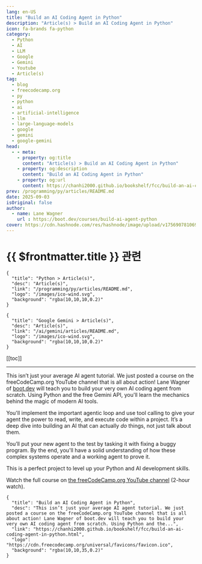 ```yaml
---
lang: en-US
title: "Build an AI Coding Agent in Python"
description: "Article(s) > Build an AI Coding Agent in Python"
icon: fa-brands fa-python
category:
  - Python
  - AI
  - LLM
  - Google
  - Gemini
  - Youtube
  - Article(s)
tag:
  - blog
  - freecodecamp.org
  - py
  - python
  - ai
  - artificial-intelligence
  - llm
  - large-language-models
  - google
  - gemini
  - google-gemini
head:
  - - meta:
    - property: og:title
      content: "Article(s) > Build an AI Coding Agent in Python"
    - property: og:description
      content: "Build an AI Coding Agent in Python"
    - property: og:url
      content: https://chanhi2000.github.io/bookshelf/fcc/build-an-ai-coding-agent-in-python.html
prev: /programming/py/articles/README.md
date: 2025-09-03
isOriginal: false
author:
  - name: Lane Wagner
    url : https://boot.dev/courses/build-ai-agent-python
cover: https://cdn.hashnode.com/res/hashnode/image/upload/v1756907810696/792bacff-78f6-4142-924b-03d48f3cf474.png
---
```


# {{ $frontmatter.title }} 관련

```component VPCard
{
  "title": "Python > Article(s)",
  "desc": "Article(s)",
  "link": "/programming/py/articles/README.md",
  "logo": "/images/ico-wind.svg",
  "background": "rgba(10,10,10,0.2)"
}
```

```component VPCard
{
  "title": "Google Gemini > Article(s)",
  "desc": "Article(s)",
  "link": "/ai/gemini/articles/README.md",
  "logo": "/images/ico-wind.svg",
  "background": "rgba(10,10,10,0.2)"
}
```

[[toc]]

---

<SiteInfo
  name="Build an AI Coding Agent in Python"
  desc="This isn’t just your average AI agent tutorial. We just posted a course on the freeCodeCamp.org YouTube channel that is all about action! Lane Wagner of boot.dev will teach you to build your very own AI coding agent from scratch. Using Python and the..."
  url="https://freecodecamp.org/news/build-an-ai-coding-agent-in-python"
  logo="https://cdn.freecodecamp.org/universal/favicons/favicon.ico"
  preview="https://cdn.hashnode.com/res/hashnode/image/upload/v1756907810696/792bacff-78f6-4142-924b-03d48f3cf474.png"/>

This isn’t just your average AI agent tutorial. We just posted a course on the freeCodeCamp.org YouTube channel that is all about action! Lane Wagner of [<FontIcon icon="fas fa-globe"/>boot.dev](http://boot.dev) will teach you to build your very own AI coding agent from scratch. Using Python and the free Gemini API, you'll learn the mechanics behind the magic of modern AI tools.

You'll implement the important agentic loop and use tool calling to give your agent the power to read, write, and execute code within a project. It’s a deep dive into building an AI that can actually *do* things, not just talk about them.

You’ll put your new agent to the test by tasking it with fixing a buggy program. By the end, you'll have a solid understanding of how these complex systems operate and a working agent to prove it.

This is a perfect project to level up your Python and AI development skills.

Watch the full course on [<FontIcon icon="fa-brands fa-youtube"/>the freeCodeCamp.org YouTube channel](https://youtu.be/YtHdaXuOAks) (2-hour watch).

<VidStack src="youtube/YtHdaXuOAks" />

<!-- TODO: add ARTICLE CARD -->
```component VPCard
{
  "title": "Build an AI Coding Agent in Python",
  "desc": "This isn’t just your average AI agent tutorial. We just posted a course on the freeCodeCamp.org YouTube channel that is all about action! Lane Wagner of boot.dev will teach you to build your very own AI coding agent from scratch. Using Python and the...",
  "link": "https://chanhi2000.github.io/bookshelf/fcc/build-an-ai-coding-agent-in-python.html",
  "logo": "https://cdn.freecodecamp.org/universal/favicons/favicon.ico",
  "background": "rgba(10,10,35,0.2)"
}
```
